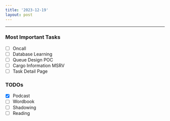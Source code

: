 ```yaml
---
title: '2023-12-19'
layout: post
---
```


---

### Most Important Tasks

- [ ] Oncall
- [ ] Database Learning
- [ ] Queue Design POC
- [ ] Cargo Information MSRV
- [ ] Task Detail Page

### TODOs

- [x] Podcast
- [ ] Wordbook
- [ ] Shadowing
- [ ] Reading
